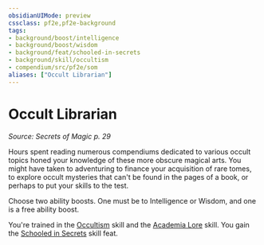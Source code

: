 ```yaml
---
obsidianUIMode: preview
cssclass: pf2e,pf2e-background
tags:
- background/boost/intelligence
- background/boost/wisdom
- background/feat/schooled-in-secrets
- background/skill/occultism
- compendium/src/pf2e/som
aliases: ["Occult Librarian"]
---
```

# Occult Librarian
*Source: Secrets of Magic p. 29*  

Hours spent reading numerous compendiums dedicated to various occult topics honed your knowledge of these more obscure magical arts. You might have taken to adventuring to finance your acquisition of rare tomes, to explore occult mysteries that can't be found in the pages of a book, or perhaps to put your skills to the test.

Choose two ability boosts. One must be to Intelligence or Wisdom, and one is a free ability boost.

You're trained in the [Occultism](../../skills.md#Occultism) skill and the [Academia Lore](../../skills.md#Lore) skill. You gain the [Schooled in Secrets](../../feats/schooled-in-secrets-apg.md) skill feat.